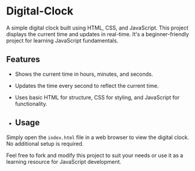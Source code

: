 # Digital-Clock
A simple digital clock built using HTML, CSS, and JavaScript. This project displays the current time and updates in real-time. It's a beginner-friendly project for learning JavaScript fundamentals.

## Features
- Shows the current time in hours, minutes, and seconds.
- Updates the time every second to reflect the current time.
- Uses basic HTML for structure, CSS for styling, and JavaScript for functionality.

- ## Usage
Simply open the `index.html` file in a web browser to view the digital clock. No additional setup is required.

Feel free to fork and modify this project to suit your needs or use it as a learning resource for JavaScript development.
